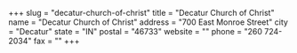 +++
slug = "decatur-church-of-christ"
title = "Decatur Church of Christ"
name = "Decatur Church of Christ"
address = "700 East Monroe Street"
city = "Decatur"
state = "IN"
postal = "46733"
website = ""
phone = "260 724-2034"
fax = ""
+++
